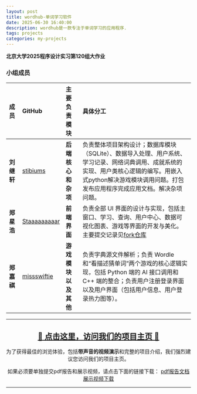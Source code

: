 ```yaml
---
layout: post
title: wordhub-单词学习软件
date: 2025-06-30 16:40:00
description: wordhub是一款专注于单词学习的应用程序.
tags: projects
categories: my-projects
---
```


**北京大学2025程序设计实习第120组大作业**

### 小组成员

| 成员       | GitHub                                          | 主要负责模块         | 具体分工                                                                                                                                                                                                           |
| :--------- | :---------------------------------------------- | :------------------- | :----------------------------------------------------------------------------------------------------------------------------------------------------------------------------------------------------------------- |
| **刘继轩** | [stibiums](https://github.com/stibiums)         | **后端核心和杂项**   | 负责整体项目架构设计；数据库模块（SQLite）、数据导入处理、用户系统、学习记录、网络词典调用、成就系统的实现、用户类核心逻辑的编写。用嵌入式python解决游戏模块调用问题。打包发布应用程序完成应用文档。解决杂项问题。 |
| **郑星浩** | [Staaaaaaaaar](https://github.com/Staaaaaaaaar) | **前端界面**         | 负责全部 UI 界面的设计与实现，包括主窗口、学习、查询、用户中心、数据可视化图表、游戏等界面的开发与美化。 主要提交记录见[fork仓库](https://github.com/Staaaaaaaaar/WordHub)                                         |
| **郑嘉祺** | [missswiftie](https://github.com/missswiftie)   | **游戏模块以及其他** | 负责字典源文件解析；负责 Wordle 和“看描述猜单词”两个游戏的核心逻辑实现，包括 Python 端的 AI 接口调用和 C++ 端的整合；负责用户注册登录界面以及用户界面（包括用户信息、用户登录热力图等）。                          |

---

<h2 align="center">
  <a href="https://stibiums.github.io/WordHub/">🚀 点击这里，访问我们的项目主页 🚀</a>
</h2>

<p align="center">
  为了获得最佳的浏览体验，包括<strong>带声音的视频演示</strong>和完整的项目介绍，我们强烈建议您访问我们的项目主页。
</p>

<p align="center">
  如果必须要单独提交pdf报告和展示视频，请点击下面的链接下载：
  <a href="https://github.com/stibiums/WordHub/blob/main/%E6%9D%82%E9%A1%B9/pdf%E7%89%88%E6%96%87%E6%A1%A3.pdf">pdf报告文档</a>
  <a href="https://disk.pku.edu.cn/link/AAE051D42E961B41C9974D7869E5DD8008">展示视频下载</a>
</p>

---
